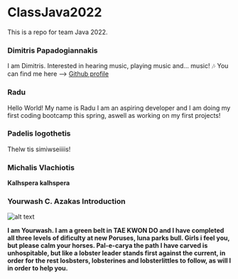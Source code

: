 # ClassJava2022
 This is a repo for team Java 2022.

### Dimitris Papadogiannakis
I am Dimitris. Interested in hearing music, playing music and... music! :notes:  You can find me here --> [Github profile](https://github.com/DimPapad)

### Radu
Hello World! My name is Radu I am an aspiring developer and I am doing my first coding bootcamp this spring, aswell as working on my first projects! 

 ### Padelis logothetis
 Thelw tis simiwseiiiis!

###  Michalis Vlachiotis
**Kalhspera kalhspera**

### Yourwash C. Azakas Introduction
![alt text](C:\Users\georg\Documents\GitHub\ClassJava2022\img\Geo.jpg)

**I am Yourwash. I am a green belt in TAE KWON DO and I have completed all three levels of dificulty at new Poruses, luna parks bull. Girls i feel you, but please calm your horses. Pal-e-carya the path I have carved is unhospitable, but like a lobster leader stands first against the current, in order for the rest losbsters, lobsterines and lobsterlittles to follow, as will I in order to help you.**

